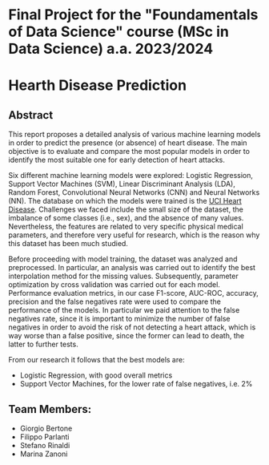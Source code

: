 # Final Project for the "Foundamentals of Data Science" course (MSc in Data Science) a.a. 2023/2024

# Hearth Disease Prediction

## Abstract

This report proposes a detailed analysis of various machine learning models in order to predict the presence (or absence) of heart disease. The main objective is to evaluate and compare the most popular models in order to identify the most suitable one for early detection of heart attacks.

Six different machine learning models were explored: Logistic Regression, Support Vector Machines (SVM), Linear Discriminant Analysis (LDA), Random Forest, Convolutional Neural Networks (CNN) and Neural Networks (NN). The database on which the models were trained is the [UCI Heart Disease](https://archive.ics.uci.edu/dataset/45/heart+disease). Challenges we faced include the small size of the dataset, the imbalance of some classes (i.e., sex), and the absence of many values. Nevertheless, the features are related to very specific physical medical parameters, and therefore very useful for research, which is the reason why this dataset has been much studied.   

Before proceeding with model training, the dataset was analyzed and preprocessed.
In particular, an analysis was carried out to identify the best interpolation method for the missing values. Subsequently, parameter optimization by cross validation was carried out for each model. Performance evaluation metrics, in our case F1-score, AUC-ROC, accuracy, precision and the false negatives rate were used to compare the performance of the models. In particular we paid attention to the false negatives rate, since it is important to minimize the number of false negatives in order to avoid the risk of not detecting a heart attack, which is way worse than a false positive, since the former can lead to death, the latter to further tests.

From our research it follows that the best models are:
- Logistic Regression, with good overall metrics
- Support Vector Machines, for the lower rate of false negatives, i.e. 2%

## Team Members:
- Giorgio Bertone
- Filippo Parlanti
- Stefano Rinaldi
- Marina Zanoni
